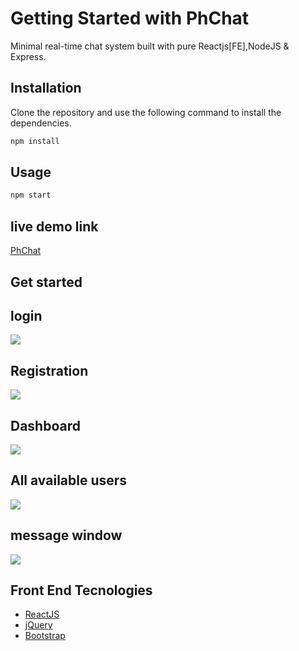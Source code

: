 # Getting Started with PhChat

Minimal real-time chat system built with pure Reactjs[FE],NodeJS & Express.

## Installation

Clone the repository and use the following command to install the dependencies.

```bash
npm install
```

## Usage

```bash
npm start
```
## live demo link

[PhChat](https://ph-chat-4c12e5.netlify.app/)

## Get started 

## login
<img src="https://i.postimg.cc/mDvggJWc/login.png" />

## Registration
<img src="https://i.postimg.cc/RZp90ycM/Registration.png" />

## Dashboard
<img src="https://i.postimg.cc/FFSjVQRB/Dashboard1.png" />

## All available  users 
<img src="https://i.postimg.cc/FFSjVQRB/Dashboard1.png" />

## message window
<img src="https://i.postimg.cc/28P7f8tm/Message-Screen.png" />


## Front End  Tecnologies
* [ReactJS](https://reactjs.org/)
* [jQuery](https://github.com/jquery)
* [Bootstrap](https://getbootstrap.com/)


